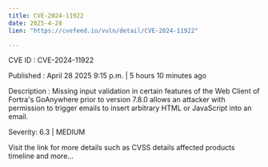 ```yaml
---
title: CVE-2024-11922
date: 2025-4-28
lien: "https://cvefeed.io/vuln/detail/CVE-2024-11922"

---
```


CVE ID : CVE-2024-11922

Published :  April 28
2025
9:15 p.m. | 5 hours
10 minutes ago

Description : Missing input validation in certain features of the Web Client of Fortra's GoAnywhere prior to version 7.8.0 allows an attacker with permission to trigger emails to insert arbitrary HTML or JavaScript into an email.

Severity: 6.3 | MEDIUM

Visit the link for more details
such as CVSS details
affected products
timeline
and more...

